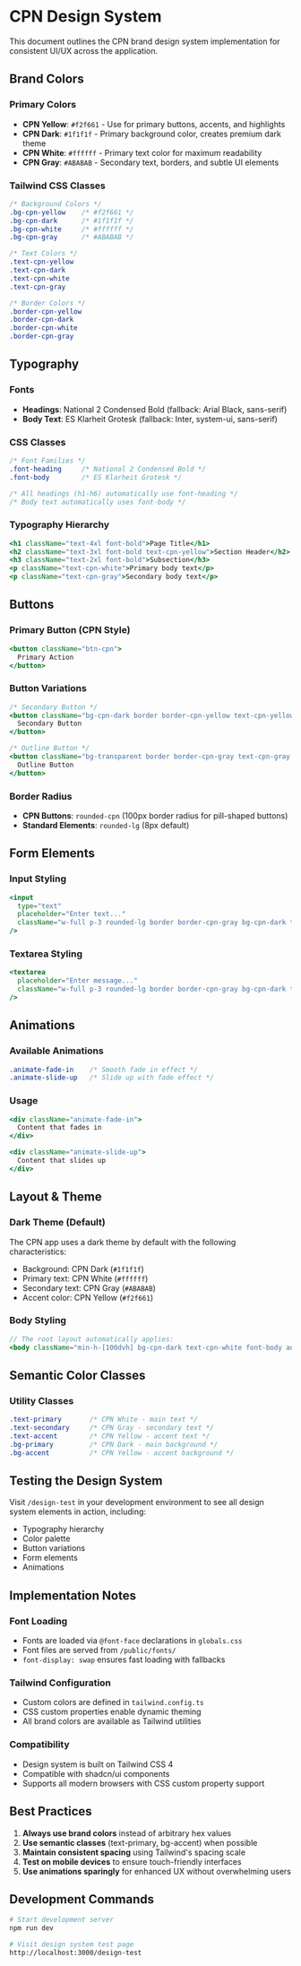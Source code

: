 # CPN Design System

This document outlines the CPN brand design system implementation for consistent UI/UX across the application.

## Brand Colors

### Primary Colors
- **CPN Yellow**: `#f2f661` - Use for primary buttons, accents, and highlights
- **CPN Dark**: `#1f1f1f` - Primary background color, creates premium dark theme
- **CPN White**: `#ffffff` - Primary text color for maximum readability
- **CPN Gray**: `#ABABAB` - Secondary text, borders, and subtle UI elements

### Tailwind CSS Classes
```css
/* Background Colors */
.bg-cpn-yellow    /* #f2f661 */
.bg-cpn-dark      /* #1f1f1f */
.bg-cpn-white     /* #ffffff */
.bg-cpn-gray      /* #ABABAB */

/* Text Colors */
.text-cpn-yellow
.text-cpn-dark
.text-cpn-white
.text-cpn-gray

/* Border Colors */
.border-cpn-yellow
.border-cpn-dark
.border-cpn-white
.border-cpn-gray
```

## Typography

### Fonts
- **Headings**: National 2 Condensed Bold (fallback: Arial Black, sans-serif)
- **Body Text**: ES Klarheit Grotesk (fallback: Inter, system-ui, sans-serif)

### CSS Classes
```css
/* Font Families */
.font-heading     /* National 2 Condensed Bold */
.font-body        /* ES Klarheit Grotesk */

/* All headings (h1-h6) automatically use font-heading */
/* Body text automatically uses font-body */
```

### Typography Hierarchy
```jsx
<h1 className="text-4xl font-bold">Page Title</h1>
<h2 className="text-3xl font-bold text-cpn-yellow">Section Header</h2>
<h3 className="text-2xl font-bold">Subsection</h3>
<p className="text-cpn-white">Primary body text</p>
<p className="text-cpn-gray">Secondary body text</p>
```

## Buttons

### Primary Button (CPN Style)
```jsx
<button className="btn-cpn">
  Primary Action
</button>
```

### Button Variations
```jsx
/* Secondary Button */
<button className="bg-cpn-dark border border-cpn-yellow text-cpn-yellow py-3 px-6 rounded-cpn hover:bg-cpn-yellow hover:text-cpn-dark transition-all duration-200">
  Secondary Button
</button>

/* Outline Button */
<button className="bg-transparent border border-cpn-gray text-cpn-gray py-3 px-6 rounded-cpn hover:border-cpn-white hover:text-cpn-white transition-all duration-200">
  Outline Button
</button>
```

### Border Radius
- **CPN Buttons**: `rounded-cpn` (100px border radius for pill-shaped buttons)
- **Standard Elements**: `rounded-lg` (8px default)

## Form Elements

### Input Styling
```jsx
<input
  type="text"
  placeholder="Enter text..."
  className="w-full p-3 rounded-lg border border-cpn-gray bg-cpn-dark text-cpn-white placeholder-cpn-gray focus:ring-2 focus:ring-cpn-yellow focus:border-cpn-yellow outline-none"
/>
```

### Textarea Styling
```jsx
<textarea
  placeholder="Enter message..."
  className="w-full p-3 rounded-lg border border-cpn-gray bg-cpn-dark text-cpn-white placeholder-cpn-gray focus:ring-2 focus:ring-cpn-yellow focus:border-cpn-yellow outline-none resize-none"
/>
```

## Animations

### Available Animations
```css
.animate-fade-in    /* Smooth fade in effect */
.animate-slide-up   /* Slide up with fade effect */
```

### Usage
```jsx
<div className="animate-fade-in">
  Content that fades in
</div>

<div className="animate-slide-up">
  Content that slides up
</div>
```

## Layout & Theme

### Dark Theme (Default)
The CPN app uses a dark theme by default with the following characteristics:
- Background: CPN Dark (`#1f1f1f`)
- Primary text: CPN White (`#ffffff`)
- Secondary text: CPN Gray (`#ABABAB`)
- Accent color: CPN Yellow (`#f2f661`)

### Body Styling
```jsx
// The root layout automatically applies:
<body className="min-h-[100dvh] bg-cpn-dark text-cpn-white font-body antialiased">
```

## Semantic Color Classes

### Utility Classes
```css
.text-primary       /* CPN White - main text */
.text-secondary     /* CPN Gray - secondary text */
.text-accent        /* CPN Yellow - accent text */
.bg-primary         /* CPN Dark - main background */
.bg-accent          /* CPN Yellow - accent background */
```

## Testing the Design System

Visit `/design-test` in your development environment to see all design system elements in action, including:
- Typography hierarchy
- Color palette
- Button variations
- Form elements
- Animations

## Implementation Notes

### Font Loading
- Fonts are loaded via `@font-face` declarations in `globals.css`
- Font files are served from `/public/fonts/`
- `font-display: swap` ensures fast loading with fallbacks

### Tailwind Configuration
- Custom colors are defined in `tailwind.config.ts`
- CSS custom properties enable dynamic theming
- All brand colors are available as Tailwind utilities

### Compatibility
- Design system is built on Tailwind CSS 4
- Compatible with shadcn/ui components
- Supports all modern browsers with CSS custom property support

## Best Practices

1. **Always use brand colors** instead of arbitrary hex values
2. **Use semantic classes** (text-primary, bg-accent) when possible
3. **Maintain consistent spacing** using Tailwind's spacing scale
4. **Test on mobile devices** to ensure touch-friendly interfaces
5. **Use animations sparingly** for enhanced UX without overwhelming users

## Development Commands

```bash
# Start development server
npm run dev

# Visit design system test page
http://localhost:3000/design-test
```